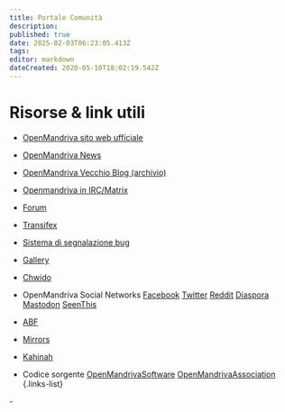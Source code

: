 ```yaml
---
title: Portale Comunità
description: 
published: true
date: 2025-02-03T06:23:05.413Z
tags: 
editor: markdown
dateCreated: 2020-05-10T18:02:19.542Z
---
```


# Risorse & link utili

- [OpenMandriva sito web ufficiale](https://www.openmandriva.org)
- [OpenMandriva News](https://www.openmandriva.org/en/news/)
- [OpenMandriva Vecchio Blog (archivio)](https://arc.openmandriva.org/blog/)
- [Openmandriva in IRC/Matrix](/en/doc/chat-faq)
- [Forum](https://forum.openmandriva.org/)
- [Transifex](https://www.transifex.com/openmandriva/public/)
- [Sistema di segnalazione bug](https://issues.openmandriva.org/)
- [Gallery](https://gallery.openmandriva.org/)
- [Chwido](https://chwido.openmandriva.org/meetings/%23openmandriva-cooker/)
- OpenMandriva Social Networks
 [Facebook](https://www.facebook.com/OpenMandriva)
 [Twitter](https://twitter.com/OpenMandrivaOrg)
 [Reddit](https://www.reddit.com/r/OpenMandriva/)
 [Diaspora](https://joindiaspora.com/u/openmandriva)
 [Mastodon](https://hostux.social/@OpenMandriva)
 [SeenThis](https://seenthis.net/people/openmandriva)

- [ABF](https://abf.openmandriva.org/)
- [Mirrors](https://downloads.openmandriva.org/mm)
- [Kahinah](https://kahinah.rxu.tech/)

- Codice sorgente
 [OpenMandrivaSoftware](https://github.com/OpenMandrivaSoftware/)
 [OpenMandrivaAssociation](https://github.com/OpenMandrivaAssociation/)
{.links-list}

\- 
